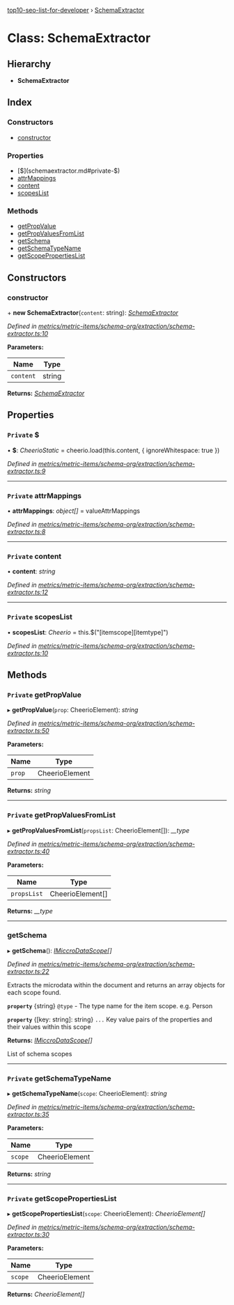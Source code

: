 [top10-seo-list-for-developer](../README.md) › [SchemaExtractor](schemaextractor.md)

# Class: SchemaExtractor

## Hierarchy

* **SchemaExtractor**

## Index

### Constructors

* [constructor](schemaextractor.md#constructor)

### Properties

* [$](schemaextractor.md#private-$)
* [attrMappings](schemaextractor.md#private-attrmappings)
* [content](schemaextractor.md#private-content)
* [scopesList](schemaextractor.md#private-scopeslist)

### Methods

* [getPropValue](schemaextractor.md#private-getpropvalue)
* [getPropValuesFromList](schemaextractor.md#private-getpropvaluesfromlist)
* [getSchema](schemaextractor.md#getschema)
* [getSchemaTypeName](schemaextractor.md#private-getschematypename)
* [getScopePropertiesList](schemaextractor.md#private-getscopepropertieslist)

## Constructors

###  constructor

\+ **new SchemaExtractor**(`content`: string): *[SchemaExtractor](schemaextractor.md)*

*Defined in [metrics/metric-items/schema-org/extraction/schema-extractor.ts:10](https://github.com/deepcrawl/top10-seo-list-for-developer/blob/5df526d/src/metrics/metric-items/schema-org/extraction/schema-extractor.ts#L10)*

**Parameters:**

Name | Type |
------ | ------ |
`content` | string |

**Returns:** *[SchemaExtractor](schemaextractor.md)*

## Properties

### `Private` $

• **$**: *CheerioStatic* =  cheerio.load(this.content, { ignoreWhitespace: true })

*Defined in [metrics/metric-items/schema-org/extraction/schema-extractor.ts:9](https://github.com/deepcrawl/top10-seo-list-for-developer/blob/5df526d/src/metrics/metric-items/schema-org/extraction/schema-extractor.ts#L9)*

___

### `Private` attrMappings

• **attrMappings**: *object[]* =  valueAttrMappings

*Defined in [metrics/metric-items/schema-org/extraction/schema-extractor.ts:8](https://github.com/deepcrawl/top10-seo-list-for-developer/blob/5df526d/src/metrics/metric-items/schema-org/extraction/schema-extractor.ts#L8)*

___

### `Private` content

• **content**: *string*

*Defined in [metrics/metric-items/schema-org/extraction/schema-extractor.ts:12](https://github.com/deepcrawl/top10-seo-list-for-developer/blob/5df526d/src/metrics/metric-items/schema-org/extraction/schema-extractor.ts#L12)*

___

### `Private` scopesList

• **scopesList**: *Cheerio* =  this.$("[itemscope][itemtype]")

*Defined in [metrics/metric-items/schema-org/extraction/schema-extractor.ts:10](https://github.com/deepcrawl/top10-seo-list-for-developer/blob/5df526d/src/metrics/metric-items/schema-org/extraction/schema-extractor.ts#L10)*

## Methods

### `Private` getPropValue

▸ **getPropValue**(`prop`: CheerioElement): *string*

*Defined in [metrics/metric-items/schema-org/extraction/schema-extractor.ts:50](https://github.com/deepcrawl/top10-seo-list-for-developer/blob/5df526d/src/metrics/metric-items/schema-org/extraction/schema-extractor.ts#L50)*

**Parameters:**

Name | Type |
------ | ------ |
`prop` | CheerioElement |

**Returns:** *string*

___

### `Private` getPropValuesFromList

▸ **getPropValuesFromList**(`propsList`: CheerioElement[]): *__type*

*Defined in [metrics/metric-items/schema-org/extraction/schema-extractor.ts:40](https://github.com/deepcrawl/top10-seo-list-for-developer/blob/5df526d/src/metrics/metric-items/schema-org/extraction/schema-extractor.ts#L40)*

**Parameters:**

Name | Type |
------ | ------ |
`propsList` | CheerioElement[] |

**Returns:** *__type*

___

###  getSchema

▸ **getSchema**(): *[IMiccroDataScope](../interfaces/imiccrodatascope.md)[]*

*Defined in [metrics/metric-items/schema-org/extraction/schema-extractor.ts:22](https://github.com/deepcrawl/top10-seo-list-for-developer/blob/5df526d/src/metrics/metric-items/schema-org/extraction/schema-extractor.ts#L22)*

Extracts the microdata within the document and returns an array objects for each scope found.

**`property`** {string} `@type` - The type name for the item scope. e.g. Person

**`property`** {[key: string]: string} `...` Key value pairs of the properties and their values within this scope

**Returns:** *[IMiccroDataScope](../interfaces/imiccrodatascope.md)[]*

List of schema scopes

___

### `Private` getSchemaTypeName

▸ **getSchemaTypeName**(`scope`: CheerioElement): *string*

*Defined in [metrics/metric-items/schema-org/extraction/schema-extractor.ts:35](https://github.com/deepcrawl/top10-seo-list-for-developer/blob/5df526d/src/metrics/metric-items/schema-org/extraction/schema-extractor.ts#L35)*

**Parameters:**

Name | Type |
------ | ------ |
`scope` | CheerioElement |

**Returns:** *string*

___

### `Private` getScopePropertiesList

▸ **getScopePropertiesList**(`scope`: CheerioElement): *CheerioElement[]*

*Defined in [metrics/metric-items/schema-org/extraction/schema-extractor.ts:30](https://github.com/deepcrawl/top10-seo-list-for-developer/blob/5df526d/src/metrics/metric-items/schema-org/extraction/schema-extractor.ts#L30)*

**Parameters:**

Name | Type |
------ | ------ |
`scope` | CheerioElement |

**Returns:** *CheerioElement[]*
